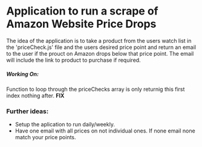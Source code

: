 # Application to run a scrape of Amazon Website Price Drops

The idea of the application is to take a product from the users watch list
in the 'priceCheck.js' file and the users desired price point and return an email to the user 
if the prouct on Amazon drops below that price point. The email will include the link to product 
to purchase if required.

##### Working On:

Function to loop through the priceChecks array is only returnig this first index nothing after.
    **FIX**

    

### Further ideas:

- Setup the aplication to run daily/weekly. 
- Have one email with all prices on not individual ones. If none email none match your price points.